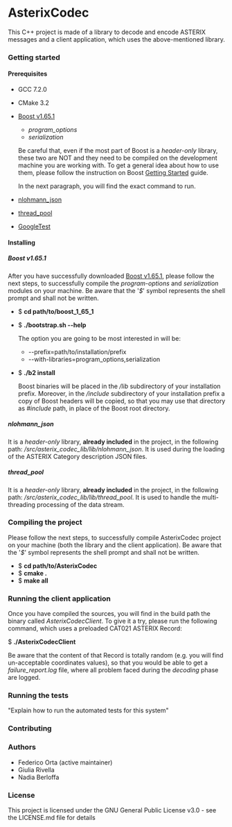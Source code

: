 # AsterixCodec
This C++ project is made of a library to decode and encode ASTERIX messages and a client application, which uses the 
above-mentioned library.

### Getting started

#### Prerequisites
* GCC 7.2.0
* CMake 3.2
* [Boost v1.65.1](http://www.boost.org/users/history/version_1_65_1.html)
    * _program_options_
    * _serialization_
    
    Be careful that, even if the most part of Boost is a _header-only_ library, these two are NOT and they need to be 
    compiled on the development machine you are working with. To get a general idea about how to use them, please follow 
    the instruction on Boost [Getting Started](http://www.boost.org/doc/libs/1_65_1/more/getting_started/unix-variants.html#prepare-to-use-a-boost-library-binary)
    guide.
    
    In the next paragraph, you will find the exact command to run.
    
* [nlohmann_json](http://www.github.com/nlohmann/json)
* [thread_pool](http://www.github.com/progschj/ThreadPool)
* [GoogleTest](http://www.github.com/google/googletest)
    
#### Installing
##### Boost v1.65.1
After you have successfully downloaded [Boost v1.65.1](http://www.boost.org/users/history/version_1_65_1.html), please 
follow the next steps, to successfully compile the _program-options_ and _serialization_ modules on your machine.
Be aware that the '_$_' symbol represents the shell prompt and shall not be written.

* $ **cd path/to/boost_1_65_1**
* $ **./bootstrap.sh --help**

    The option you are going to be most interested in will be:
    * --prefix=path/to/installation/prefix
    * --with-libraries=program_options,serialization
    
* $ **./b2 install**

    Boost binaries will be placed in the _/lib_ subdirectory of your installation prefix. Moreover, in the _/include_
    subdirectory of your installation prefix a copy of Boost headers will be copied, so that you may use that directory
    as _#include_ path, in place of the Boost root directory.
    
##### nlohmann_json
It is a _header-only_ library, **already included** in the project, in the following path: 
_/src/asterix_codec_lib/lib/nlohmann_json_.
It is used during the loading of the ASTERIX Category description JSON files.

##### thread_pool
It is a _header-only_ library, **already included** in the project, in the following path: 
_/src/asterix_codec_lib/lib/thread_pool_.
It is used to handle the multi-threading processing of the data stream.

### Compiling the project
Please follow the next steps, to successfully compile AsterixCodec project on your machine (both the 
library and the client application).
Be aware that the '_$_' symbol represents the shell prompt and shall not be written.

* $ **cd path/to/AsterixCodec**
* $ **cmake .**
* $ **make all**

### Running the client application
Once you have compiled the sources, you will find in the build path the binary called _AsterixCodecClient_.
To give it a try, please run the following command, which uses a preloaded CAT021 ASTERIX Record:

$ **./AsterixCodecClient**

Be aware that the content of that Record is totally random (e.g. you will find un-acceptable coordinates values), so that you would be able to get a _failure_report.log_ file, where all problem faced during the _decoding_ phase are logged.

### Running the tests
"Explain how to run the automated tests for this system"

### Contributing

### Authors
* Federico Orta (active maintainer)
* Giulia Rivella
* Nadia Berloffa

### License
This project is licensed under the GNU General Public License v3.0 - see the LICENSE.md file for details

